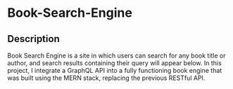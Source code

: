 # Book-Search-Engine

## Description 

Book Search Engine is a site in which users can search for any book title or author, and search results containing their query will appear below. In this project, I integrate a GraphQL API into a fully functioning book engine that was built using the MERN stack, replacing the previous RESTful API.

